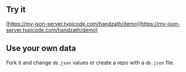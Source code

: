 ## Try it

[https://my-json-server.typicode.com/handzath/demo](https://my-json-server.typicode.com/handzath/demo)

## Use your own data

Fork it and change `db.json` values or create a repo with a `db.json` file.
